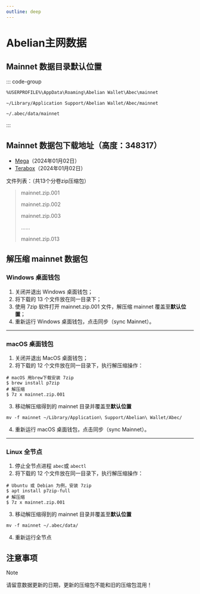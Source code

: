 ```yaml
---
outline: deep
---
```


# Abelian主网数据

## Mainnet 数据目录默认位置

::: code-group

```txt [Windows]
%USERPROFILE%\AppData\Roaming\Abelian Wallet\Abec\mainnet
```

```txt [MacOS]
~/Library/Application Support/Abelian Wallet/Abec/mainnet
```

```txt [Linux]
~/.abec/data/mainnet
```
:::

## Mainnet 数据包下载地址（高度：348317）
* [Mega](https://mega.nz/folder/gydxkZgS#GNDGHyBlGOJzo_G27b9V9w)（2024年01月02日）
* [Terabox](https://terabox.com/s/1iUvqrwCJC3_HABMkatFXlw)（2024年01月02日）

文件列表：（共13个分卷zip压缩包）
> mainnet.zip.001
>
> mainnet.zip.002
>
> mainnet.zip.003
>
> ......
> 
> mainnet.zip.013

## 解压缩 mainnet 数据包

### Windows 桌面钱包
1. 关闭并退出 Windows 桌面钱包；
2. 将下载的 13 个文件放在同一目录下；
3. 使用 7zip 软件打开 mainnet.zip.001 文件，解压缩 mainnet 覆盖至**默认位置**；
4. 重新运行 Windows 桌面钱包，点击同步（sync Mainnet）。

---

### macOS 桌面钱包
1. 关闭并退出 MacOS 桌面钱包；
2. 将下载的 12 个文件放在同一目录下，执行解压缩操作：
```
# macOS 用brew下载安装 7zip
$ brew install p7zip
# 解压缩
$ 7z x mainnet.zip.001
```
3. 移动解压缩得到的 mainnet 目录并覆盖至**默认位置**
```
mv -f mainnet ~/Library/Application\ Support/Abelian\ Wallet/Abec/
```
4. 重新运行 macOS 桌面钱包，点击同步（sync Mainnet）。

---

### Linux 全节点
1. 停止全节点进程 `abec`或 `abectl`
2. 将下载的 12 个文件放在同一目录下，执行解压缩操作：
```
# Ubuntu 或 Debian 为例，安装 7zip
$ apt install p7zip-full
# 解压缩
$ 7z x mainnet.zip.001
```
3. 移动解压缩得到的 mainnet 目录并覆盖至**默认位置**
```
mv -f mainnet ~/.abec/data/
```
4. 重新运行全节点

## 注意事项

> [!NOTE]
> 请留意数据更新的日期，更新的压缩包不能和旧的压缩包混用！
